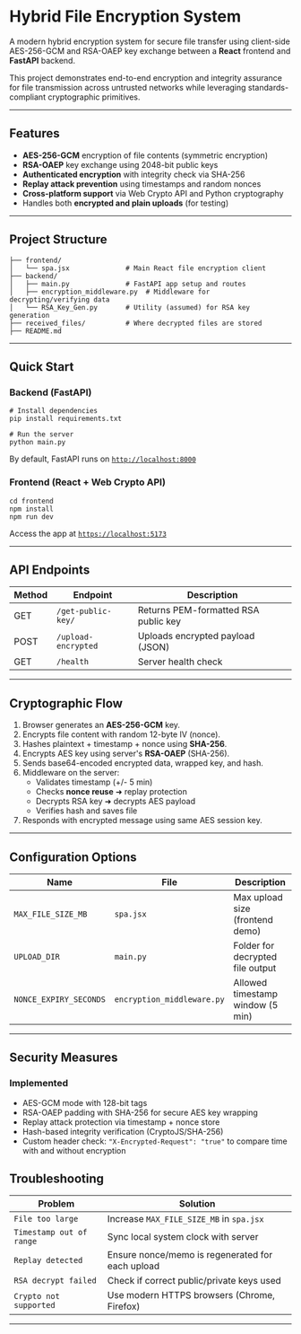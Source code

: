 # Hybrid File Encryption System

A modern hybrid encryption system for secure file transfer using client-side AES-256-GCM and RSA-OAEP key exchange between a **React** frontend and **FastAPI** backend.

This project demonstrates end-to-end encryption and integrity assurance for file transmission across untrusted networks while leveraging standards-compliant cryptographic primitives.

---

## Features

- **AES-256-GCM** encryption of file contents (symmetric encryption)
- **RSA-OAEP** key exchange using 2048-bit public keys
- **Authenticated encryption** with integrity check via SHA-256
- **Replay attack prevention** using timestamps and random nonces
- **Cross-platform support** via Web Crypto API and Python cryptography
- Handles both **encrypted and plain uploads** (for testing)

---

## Project Structure

```
├── frontend/
│   └── spa.jsx              # Main React file encryption client
├── backend/
│   ├── main.py              # FastAPI app setup and routes
│   ├── encryption_middleware.py  # Middleware for decrypting/verifying data
│   └── RSA_Key_Gen.py       # Utility (assumed) for RSA key generation
├── received_files/          # Where decrypted files are stored
├── README.md
```

---

## Quick Start

### Backend (FastAPI)

```
# Install dependencies
pip install requirements.txt

# Run the server
python main.py
```

By default, FastAPI runs on [`http://localhost:8000`](http://localhost:8000)

### Frontend (React + Web Crypto API)

```
cd frontend
npm install
npm run dev 
```

Access the app at [`https://localhost:5173`](https://localhost:5173)

---

## API Endpoints

| Method | Endpoint               | Description                        |
|--------|------------------------|------------------------------------|
| GET    | `/get-public-key/`     | Returns PEM-formatted RSA public key |
| POST   | `/upload-encrypted`    | Uploads encrypted payload (JSON)   |
| GET    | `/health`              | Server health check                |

---

## Cryptographic Flow

1. Browser generates an **AES-256-GCM** key.
2. Encrypts file content with random 12-byte IV (nonce).
3. Hashes plaintext + timestamp + nonce using **SHA-256**.
4. Encrypts AES key using server's **RSA-OAEP** (SHA-256).
5. Sends base64-encoded encrypted data, wrapped key, and hash.
6. Middleware on the server:
   - Validates timestamp (+/- 5 min)
   - Checks **nonce reuse** ➜ replay protection
   - Decrypts RSA key ➜ decrypts AES payload
   - Verifies hash and saves file
7. Responds with encrypted message using same AES session key.

---

## Configuration Options

| Name                   | File                     | Description                      |
|------------------------|--------------------------|----------------------------------|
| `MAX_FILE_SIZE_MB`     | `spa.jsx`                | Max upload size (frontend demo)  |
| `UPLOAD_DIR`           | `main.py`                | Folder for decrypted file output |
| `NONCE_EXPIRY_SECONDS` | `encryption_middleware.py` | Allowed timestamp window (5 min) |

---

## Security Measures

### Implemented

- AES-GCM mode with 128-bit tags
- RSA-OAEP padding with SHA-256 for secure AES key wrapping
- Replay attack protection via timestamp + nonce store
- Hash-based integrity verification (CryptoJS/SHA-256)
- Custom header check: `"X-Encrypted-Request": "true"` to compare time with and without encryption


## Troubleshooting

| Problem                         | Solution                                 |
|----------------------------------|------------------------------------------|
| `File too large`                | Increase `MAX_FILE_SIZE_MB` in `spa.jsx` |
| `Timestamp out of range`        | Sync local system clock with server      |
| `Replay detected`               | Ensure nonce/memo is regenerated for each upload |
| `RSA decrypt failed`            | Check if correct public/private keys used |
| `Crypto not supported`          | Use modern HTTPS browsers (Chrome, Firefox) |

---

